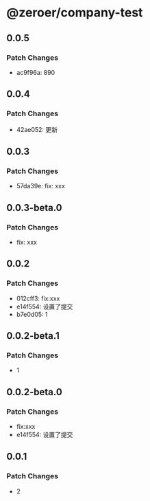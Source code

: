 # @zeroer/company-test

## 0.0.5

### Patch Changes

- ac9f96a: 890

## 0.0.4

### Patch Changes

- 42ae052: 更新

## 0.0.3

### Patch Changes

- 57da39e: fix: xxx

## 0.0.3-beta.0

### Patch Changes

- fix: xxx

## 0.0.2

### Patch Changes

- 012cff3: fix:xxx
- e14f554: 设置了提交
- b7e0d05: 1

## 0.0.2-beta.1

### Patch Changes

- 1

## 0.0.2-beta.0

### Patch Changes

- fix:xxx
- e14f554: 设置了提交

## 0.0.1

### Patch Changes

- 2
